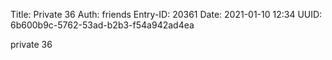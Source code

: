 Title: Private 36
Auth: friends
Entry-ID: 20361
Date: 2021-01-10 12:34
UUID: 6b600b9c-5762-53ad-b2b3-f54a942ad4ea

private 36
